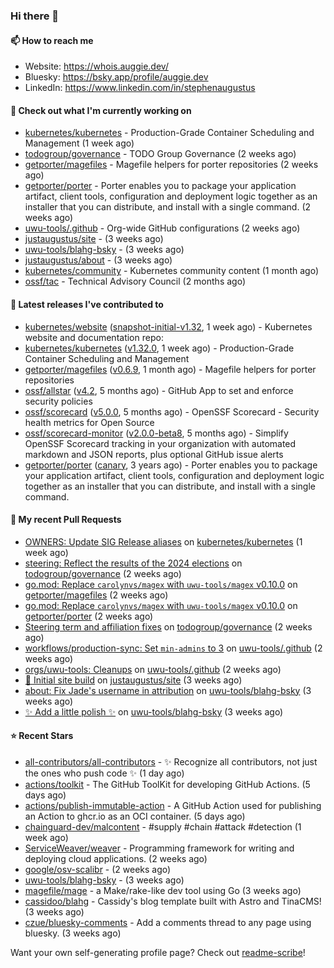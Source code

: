 ### Hi there 👋

#### 📫 How to reach me

- Website: https://whois.auggie.dev/
- Bluesky: https://bsky.app/profile/auggie.dev
- LinkedIn: https://www.linkedin.com/in/stephenaugustus

#### 👷 Check out what I'm currently working on

- [kubernetes/kubernetes](https://github.com/kubernetes/kubernetes) - Production-Grade Container Scheduling and Management (1 week ago)
- [todogroup/governance](https://github.com/todogroup/governance) - TODO Group Governance (2 weeks ago)
- [getporter/magefiles](https://github.com/getporter/magefiles) - Magefile helpers for porter repositories (2 weeks ago)
- [getporter/porter](https://github.com/getporter/porter) - Porter enables you to package your application artifact, client tools, configuration and deployment logic together as an installer that you can distribute, and install with a single command. (2 weeks ago)
- [uwu-tools/.github](https://github.com/uwu-tools/.github) - Org-wide GitHub configurations (2 weeks ago)
- [justaugustus/site](https://github.com/justaugustus/site) -  (3 weeks ago)
- [uwu-tools/blahg-bsky](https://github.com/uwu-tools/blahg-bsky) -  (3 weeks ago)
- [justaugustus/about](https://github.com/justaugustus/about) -  (3 weeks ago)
- [kubernetes/community](https://github.com/kubernetes/community) - Kubernetes community content (1 month ago)
- [ossf/tac](https://github.com/ossf/tac) - Technical Advisory Council (2 months ago)

#### 🔭 Latest releases I've contributed to

- [kubernetes/website](https://github.com/kubernetes/website) ([snapshot-initial-v1.32](https://github.com/kubernetes/website/releases/tag/snapshot-initial-v1.32), 1 week ago) - Kubernetes website and documentation repo: 
- [kubernetes/kubernetes](https://github.com/kubernetes/kubernetes) ([v1.32.0](https://github.com/kubernetes/kubernetes/releases/tag/v1.32.0), 1 week ago) - Production-Grade Container Scheduling and Management
- [getporter/magefiles](https://github.com/getporter/magefiles) ([v0.6.9](https://github.com/getporter/magefiles/releases/tag/v0.6.9), 1 month ago) - Magefile helpers for porter repositories
- [ossf/allstar](https://github.com/ossf/allstar) ([v4.2](https://github.com/ossf/allstar/releases/tag/v4.2), 5 months ago) - GitHub App to set and enforce security policies
- [ossf/scorecard](https://github.com/ossf/scorecard) ([v5.0.0](https://github.com/ossf/scorecard/releases/tag/v5.0.0), 5 months ago) - OpenSSF Scorecard - Security health metrics for Open Source
- [ossf/scorecard-monitor](https://github.com/ossf/scorecard-monitor) ([v2.0.0-beta8](https://github.com/ossf/scorecard-monitor/releases/tag/v2.0.0-beta8), 5 months ago) - Simplify OpenSSF Scorecard tracking in your organization with automated markdown and JSON reports, plus optional GitHub issue alerts
- [getporter/porter](https://github.com/getporter/porter) ([canary](https://github.com/getporter/porter/releases/tag/canary), 3 years ago) - Porter enables you to package your application artifact, client tools, configuration and deployment logic together as an installer that you can distribute, and install with a single command.

#### 🔨 My recent Pull Requests

- [OWNERS: Update SIG Release aliases](https://github.com/kubernetes/kubernetes/pull/129191) on [kubernetes/kubernetes](https://github.com/kubernetes/kubernetes) (1 week ago)
- [steering: Reflect the results of the 2024 elections](https://github.com/todogroup/governance/pull/357) on [todogroup/governance](https://github.com/todogroup/governance) (2 weeks ago)
- [go.mod: Replace `carolynvs/magex` with `uwu-tools/magex` v0.10.0](https://github.com/getporter/magefiles/pull/45) on [getporter/magefiles](https://github.com/getporter/magefiles) (2 weeks ago)
- [go.mod: Replace `carolynvs/magex` with `uwu-tools/magex` v0.10.0](https://github.com/getporter/porter/pull/3270) on [getporter/porter](https://github.com/getporter/porter) (2 weeks ago)
- [Steering term and affiliation fixes](https://github.com/todogroup/governance/pull/355) on [todogroup/governance](https://github.com/todogroup/governance) (2 weeks ago)
- [workflows/production-sync: Set `min-admins` to 3](https://github.com/uwu-tools/.github/pull/53) on [uwu-tools/.github](https://github.com/uwu-tools/.github) (2 weeks ago)
- [orgs/uwu-tools: Cleanups](https://github.com/uwu-tools/.github/pull/52) on [uwu-tools/.github](https://github.com/uwu-tools/.github) (2 weeks ago)
- [🚀 Initial site build](https://github.com/justaugustus/site/pull/1) on [justaugustus/site](https://github.com/justaugustus/site) (3 weeks ago)
- [about: Fix Jade&#39;s username in attribution](https://github.com/uwu-tools/blahg-bsky/pull/18) on [uwu-tools/blahg-bsky](https://github.com/uwu-tools/blahg-bsky) (3 weeks ago)
- [✨ Add a little polish ✨](https://github.com/uwu-tools/blahg-bsky/pull/17) on [uwu-tools/blahg-bsky](https://github.com/uwu-tools/blahg-bsky) (3 weeks ago)

#### ⭐ Recent Stars

- [all-contributors/all-contributors](https://github.com/all-contributors/all-contributors) - ✨ Recognize all contributors, not just the ones who push code ✨ (1 day ago)
- [actions/toolkit](https://github.com/actions/toolkit) - The GitHub ToolKit for developing GitHub Actions. (5 days ago)
- [actions/publish-immutable-action](https://github.com/actions/publish-immutable-action) - A GitHub Action used for publishing an Action to ghcr.io as an OCI container.  (5 days ago)
- [chainguard-dev/malcontent](https://github.com/chainguard-dev/malcontent) - #supply #chain #attack #detection (1 week ago)
- [ServiceWeaver/weaver](https://github.com/ServiceWeaver/weaver) - Programming framework for writing and deploying cloud applications. (2 weeks ago)
- [google/osv-scalibr](https://github.com/google/osv-scalibr) -  (2 weeks ago)
- [uwu-tools/blahg-bsky](https://github.com/uwu-tools/blahg-bsky) -  (3 weeks ago)
- [magefile/mage](https://github.com/magefile/mage) - a Make/rake-like dev tool using Go (3 weeks ago)
- [cassidoo/blahg](https://github.com/cassidoo/blahg) - Cassidy&#39;s blog template built with Astro and TinaCMS! (3 weeks ago)
- [czue/bluesky-comments](https://github.com/czue/bluesky-comments) - Add a comments thread to any page using bluesky. (3 weeks ago)



Want your own self-generating profile page? Check out [readme-scribe](https://github.com/muesli/readme-scribe)!
